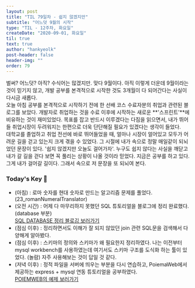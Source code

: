 ```yaml
---
layout: post
title: "TIL 79일차 - 쉽지 않겠지만"
subtitle: "어느덧 9월의 시작"
type: "TIL - 12주차, 화요일"
createDate: "2020-09-01, 화요일"
til: true
text: true
author: "hankyeolk"
post-header: false
header-img: ""
order: 79
---
```


벌써? 어느덧? 아직? 수식어는 많겠지만. 맞다 9월이다. 아직 이렇게 더운데 9월이라는 것이 믿기지 않고, 개발 공부를 본격적으로 시작한 것도 3개월이 다 되어간다는 사실이 다시금 새롭다. <br>
오늘 아침 공부를 본격적으로 시작하기 전에 한 선배 코스 수료자분의 취업과 관련된 블로그를 보았다. 개발자로 취업하는 것을 수료 이후에 시작하는 새로운 **'스프린트'**에 비유하는 것이 재미있었다. 목표를 잡고 반드시 이루겠다는 다짐을 읽으면서, 내가 뛰어들 취업시장이 두려워지는 한편으로 더욱 단단해질 필요가 있겠다는 생각이 들었다. <br>
대학교를 졸업하고 취업 전선에 바로 뛰어들었을 때, 얼마나 시장이 얼어있고 모두가 어려운 길을 걷고 있는지 크게 겪을 수 있었다. 그 시절에 내가 속으로 정말 매일같이 되뇌었던 문장이 있다. '쉽지 않겠지만 오늘도 걸어가자'. 누구도 쉽지 않다는 사실을 깨닫고 내가 갈 길을 걷다 보면 꼭 풀리는 상황이 나올 것이라 믿었다. 지금은 공부를 하고 있다. 그게 내가 걸어갈 길이다. 그래서 속으로 저 문장을 또 되뇌여 본다. <br>

### Today's Key 🦄

- (아침) : 로마 숫자를 현대 숫자로 만드는 알고리즘 문제를 풀었다. (23_romanNumeralTranslator)
- (오전 시간) : 어제 다 마무리하지 못했던 SQL 튜토리얼을 블로그에 정리 완료했다. (database 부분) <br>
  [SQL DATABASE 정리 블로깅 보러가기](https://www.notion.so/ddovblek/SQL-Database-737578afcc8f4d98bf0d54ad75149344) <br>
- (점심 이후) : 정리하면서도 이해가 잘 되지 않았던 join 관련 SQL문을 검색해서 다양해게 알아봤다.
- (점심 이후) : 스키마의 정의와 스키마가 왜 필요한지 정리하였다. 나는 이전부터 mysql workbench를 사용하였는데 여기서도 스키마 구조를 도식화 하는 툴이 있었다. (놀람) 자주 사용해보는 것이 답일 것 같다.
- (저녁 이후) : 정적 파일을 서버에 띄우는 부분을 다시 연습하고, PoiemaWeb에서 제공하는 express + mysql 연동 튜토리얼을 공부하였다. <br>
  [POIEMWEB의 예제 보러가기](https://poiemaweb.com/nodejs-mysql)
